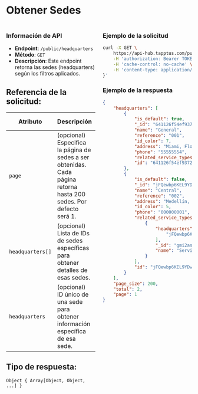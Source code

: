 # Obtener Sedes

<div style="display: flex; justify-content: space-between;">

<div style="width: 48%;">

### Información de API

- **Endpoint**: `/public/headquarters`
- **Método**: `GET`
- **Descripción**: Este endpoint retorna las sedes (headquarters) según los filtros aplicados.

## Referencia de la solicitud:

| Atributo         | Descripción                                                                                                  | Tipo de dato  |
|------------------|--------------------------------------------------------------------------------------------------------------|---------------|
| `page`           | (opcional) Especifica la página de sedes a ser obtenidas. Cada página retorna hasta 200 sedes. Por defecto será 1. | Number        |
| `headquarters[]` | (opcional) Lista de IDs de sedes específicas para obtener detalles de esas sedes.                             | String |
| `headquarters`   | (opcional) ID único de una sede para obtener información específica de esa sede.                              | String        |

## Tipo de respuesta: 
```Object { Array[Object, Object, ...] }```

</div>

<div style="width: 48%;">

### Ejemplo de la solicitud

```bash
curl -X GET \
	https://api-hub.tapptus.com/public/headquarters \
	-H 'authorization: Bearer TOKEN' \
	-H 'cache-control: no-cache' \
	-H 'content-type: application/json' \
}'
```

### Ejemplo de la respuesta

```json
{
    "headquarters": [
        {
            "is_default": true,
            "_id": "641126f54ef93722dc6a913d",
            "name": "General",
            "reference": "001",
            "id_color": 7,
            "address": "Miami, Florida, EE. UU.",
            "phone": "55555554",
            "related_service_types": [],
            "id": "641126f54ef93722dc6a913d"
        },
        {
            "is_default": false,
            "_id": "jFQewbp6KEL9YDwGv",
            "name": "Central",
            "reference": "002",
            "address": "Medellín, Antioquia, Colombia",
            "id_color": 5,
            "phone": "000000001",
            "related_service_types": [
                {
                    "headquarters": [
                        "jFQewbp6KEL9YDwGv"
                    ],
                    "_id": "gmi2asG4pwujvfmQA",
                    "name": "Service"
                }
            ],
            "id": "jFQewbp6KEL9YDwGv"
        }
    ],
    "page_size": 200,
    "total": 2,
    "page": 1
}
```
</div>
</div>